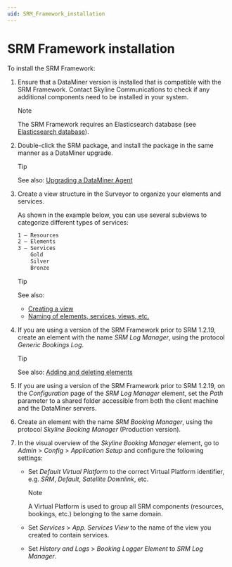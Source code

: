 ```yaml
---
uid: SRM_Framework_installation
---
```


# SRM Framework installation

To install the SRM Framework:

1. Ensure that a DataMiner version is installed that is compatible with the SRM Framework. Contact Skyline Communications to check if any additional components need to be installed in your system.

   > [!NOTE]
   > The SRM Framework requires an Elasticsearch database (see [Elasticsearch database](xref:Elasticsearch_database)).

1. Double-click the SRM package, and install the package in the same manner as a DataMiner upgrade.

   > [!TIP]
   > See also: [Upgrading a DataMiner Agent](xref:Upgrading_a_DataMiner_Agent)

1. Create a view structure in the Surveyor to organize your elements and services.

   As shown in the example below, you can use several subviews to categorize different types of services:

   ```txt
   1 – Resources
   2 – Elements
   3 – Services
       Gold
       Silver
       Bronze
   ```

   > [!TIP]
   > See also: 
   >
   > - [Creating a view](xref:Managing_views#creating-a-view)
   > - [Naming of elements, services, views, etc.](xref:NamingConventions#naming-of-elements-services-views-etc)

1. If you are using a version of the SRM Framework prior to SRM 1.2.19, create an element with the name *SRM Log Manager*, using the protocol *Generic Bookings Log*.

    > [!TIP]
    > See also: [Adding and deleting elements](xref:Adding_and_deleting_elements)

1. If you are using a version of the SRM Framework prior to SRM 1.2.19, on the *Configuration* page of the *SRM Log Manager* element, set the *Path* parameter to a shared folder accessible from both the client machine and the DataMiner servers.

1. Create an element with the name *SRM Booking Manager*, using the protocol *Skyline Booking Manager* (Production version).

1. In the visual overview of the *Skyline Booking Manager* element, go to *Admin* > *Config* > *Application Setup* and configure the following settings:

   - Set *Default Virtual Platform* to the correct Virtual Platform identifier, e.g. *SRM*, *Default*, *Satellite Downlink*, etc.

     > [!NOTE]
     > A Virtual Platform is used to group all SRM components (resources, bookings, etc.) belonging to the same domain.

   - Set *Services* > *App. Services View* to the name of the view you created to contain services.

   - Set *History and Logs* > *Booking Logger Element* to *SRM Log Manager*.
